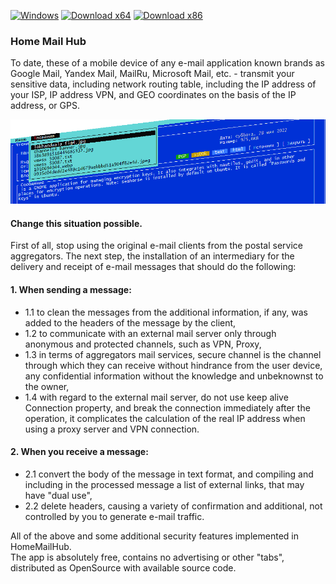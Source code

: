 [![Windows](https://svgshare.com/i/ZhY.svg)](https://svgshare.com/i/ZhY.svg) [![Download x64](https://img.shields.io/badge/Download-x64-brightgreen.svg?style=flat-square)](https://github.com/ClaudiaCoord/SecurityHomeMailHub/releases/download/1.0.8180/SecurityHomeMailHub-x64-1.0.8180.msi) [![Download x86](https://img.shields.io/badge/Download-x86-brightgreen.svg?style=flat-square)](https://github.com/ClaudiaCoord/SecurityHomeMailHub/releases/download/1.0.8180/SecurityHomeMailHub-x86-1.0.8180.msi)

### Home Mail Hub

To date, these of a mobile device of any e-mail application known brands as Google Mail, Yandex Mail, MailRu, Microsoft Mail, etc.  - transmit your sensitive data, including network routing table, including the IP address of your ISP, IP address VPN, and GEO coordinates on the basis of the IP address, or GPS.

![Home security mail fetch hub 0](img/banner.png)  

#### Change this situation possible.  
 First of all, stop using the original e-mail clients from the postal service aggregators.
 The next step, the installation of an intermediary for the delivery and receipt of e-mail messages that should do the following:  

#### 1. When sending a message:  
  - 1.1 to clean the messages from the additional information, if any, was added to the headers of the message by the client,  
  - 1.2 to communicate with an external mail server only through anonymous and protected channels, such as VPN, Proxy,  
  - 1.3 in terms of aggregators mail services, secure channel is the channel through which they can receive without hindrance from the user device, any confidential information without the knowledge and unbeknownst to the owner,  
  - 1.4 with regard to the external mail server, do not use keep alive Connection property, and break the connection immediately after the operation, it complicates the calculation of the real IP address when using a proxy server and VPN connection.  

#### 2. When you receive a message:  
 - 2.1 convert the body of the message in text format, and compiling and including in the processed message a list of external links, that may have "dual use",  
 - 2.2 delete headers, causing a variety of confirmation and additional, not controlled by you to generate e-mail traffic.  

 All of the above and some additional security features implemented in HomeMailHub.  
 The app is absolutely free, contains no advertising or other "tabs", distributed as OpenSource with available source code.
